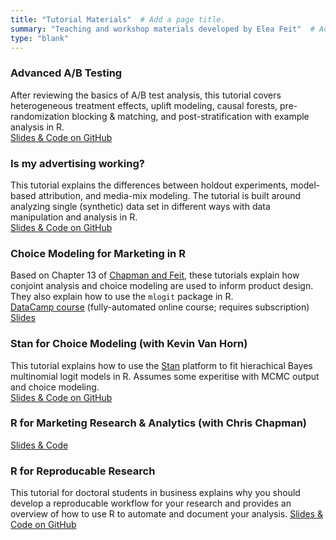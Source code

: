```yaml
---
title: "Tutorial Materials"  # Add a page title.
summary: "Teaching and workshop materials developed by Elea Feit"  # Add a page description.
type: "blank"  
---
```


### Advanced A/B Testing
After reviewing the basics of A/B test analysis, this tutorial covers heterogeneous treatment effects, uplift modeling, causal forests, pre-randomization blocking & matching, and post-stratification with example analysis in R.  
[Slides & Code on GitHub](https://eleafeit.github.io/ab_test/)

### Is my advertising working?
This tutorial explains the differences between holdout experiments, model-based attribution, and media-mix modeling. The tutorial is built around analyzing single (synthetic) data set in different ways with data manipulation and analysis in R.   
[Slides & Code on GitHub](https://github.com/eleafeit/ad_response_tutorial)

### Choice Modeling for Marketing in R
Based on Chapter 13 of [Chapman and Feit](https://doi.org/10.1007/978-3-319-14436-8), these tutorials explain how conjoint analysis and choice modeling are used to inform product design. They also explain how to use the `mlogit` package in R.   
[DataCamp course](https://www.datacamp.com/courses/marketing-analytics-in-r-choice-modeling) (fully-automated online course; requires subscription)  
[Slides](http://r-marketing.r-forge.r-project.org/slides/chapter13-phillyR/ConjointR20150418.html#/)

### Stan for Choice Modeling (with Kevin Van Horn)
This tutorial explains how to use the [Stan](https://mc-stan.org/) platform to fit hierachical Bayes multinomial logit models in R. Assumes some experitise with MCMC output and choice modeling.  
[Slides & Code on GitHub](https://github.com/ksvanhorn/ART-Forum-2017-Stan-Tutorial)

### R for Marketing Research & Analytics (with Chris Chapman)
[Slides & Code](http://r-marketing.r-forge.r-project.org/Instructor/slides-index.html) 

### R for Reproducable Research
This tutorial for doctoral students in business explains why you should develop a reproducable workflow for your research and provides an overview of how to use R to automate and document your analysis.
[Slides & Code on GitHub](https://github.com/eleafeit/RforResearch)




